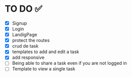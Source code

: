 # TO DO ✅
- [x] Signup 
- [x] Login
- [x] LandigPage 
- [x] protect the routes
- [x] crud de task
- [x] templates to add and edit a task
- [x] add responsive
- [ ] Being able to share a task even if you are not logged in
- [ ] Template to view a single task
